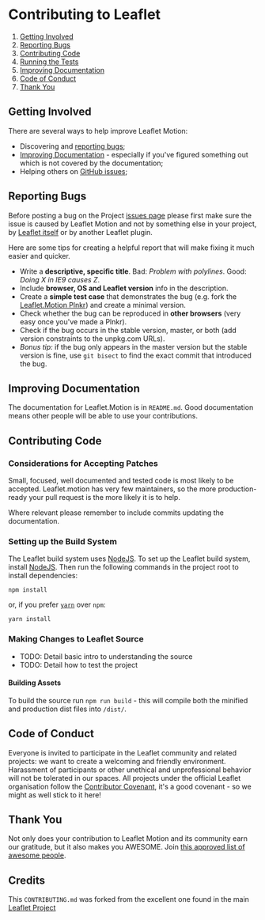 Contributing to Leaflet
=======================

 1. [Getting Involved](#getting-involved)
 2. [Reporting Bugs](#reporting-bugs)
 3. [Contributing Code](#contributing-code)
 4. [Running the Tests](#running-the-tests)
 6. [Improving Documentation](#improving-documentation)
 7. [Code of Conduct](#code-of-conduct)
 8. [Thank You](#thank-you)

## Getting Involved

There are several ways to help improve Leaflet Motion:

 * Discovering and [reporting bugs](#reporting-bugs);
 * [Improving Documentation](#improving-documentation) - especially if you've figured something out which is not covered by the documentation;
 * Helping others on [GitHub issues](https://github.com/Igor-Vladyka/leaflet.motion/issues);

## Reporting Bugs

Before posting a bug on the Project [issues page](https://github.com/Igor-Vladyka/leaflet.motion/issues) please first make sure the issue is caused by Leaflet Motion and not by something else in your project, by [Leaflet itself](https://github.com/Leaflet/Leaflet/issues) or by another Leaflet plugin.


Here are some tips for creating a helpful report that will make fixing it much easier and quicker.

 * Write a **descriptive, specific title**. Bad: *Problem with polylines*. Good: *Doing X in IE9 causes Z*.
 * Include **browser, OS and Leaflet version** info in the description.
 * Create a **simple test case** that demonstrates the bug (e.g. fork the [Leaflet.Motion Plnkr](https://plnkr.co/edit/YEuyoRUebDyPi55k?preview)) and create a minimal version.
 * Check whether the bug can be reproduced in **other browsers** (very easy once you've made a Plnkr).
 * Check if the bug occurs in the stable version, master, or both (add version constraints to the unpkg.com URLs).
 * *Bonus tip:* if the bug only appears in the master version but the stable version is fine,
   use `git bisect` to find the exact commit that introduced the bug.

## Improving Documentation
The documentation for Leaflet.Motion is in `README.md`. Good documentation means other
people will be able to use your contributions.

## Contributing Code

### Considerations for Accepting Patches

Small, focused, well documented and tested code is most likely to be accepted. Leaflet.motion has
very few maintainers, so the more production-ready your pull request is the more likely it is to help.

Where relevant please remember to include commits updating the documentation.

### Setting up the Build System

The Leaflet build system uses [NodeJS](http://nodejs.org/).
To set up the Leaflet build system, install [NodeJS](https://nodejs.org/).
Then run the following commands in the project root to install dependencies:

```
npm install
```
or, if you prefer [`yarn`](https://yarnpkg.com/) over `npm`:
```
yarn install
```

### Making Changes to Leaflet Source
 * TODO: Detail basic intro to understanding the source
 * TODO: Detail how to test the project

#### Building Assets

To build the source run `npm run build` - this will compile both the minified and production dist
files into `/dist/`.

## Code of Conduct

Everyone is invited to participate in the Leaflet community and related projects:
we want to create a welcoming and friendly environment.
Harassment of participants or other unethical and unprofessional behavior will not be tolerated in our spaces.
All projects under the official Leaflet organisation follow the
[Contributor Covenant](http://contributor-covenant.org/version/1/3/0/), it's a good covenant - so we might
as well stick to it here!

## Thank You

Not only does your contribution to Leaflet Motion and its community earn our gratitude, but it also makes you AWESOME.
Join [this approved list of awesome people](https://github.com/Igor-Vladyka/leaflet.motion/graphs/contributors).

## Credits
This `CONTRIBUTING.md` was forked from the excellent one found in the main [Leaflet Project](https://github.com/Leaflet/Leaflet/blob/master/CONTRIBUTING.md)
